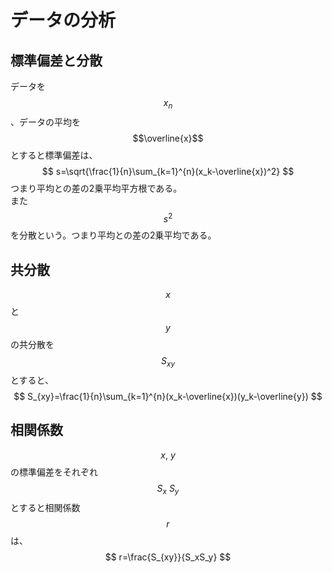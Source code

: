 # データの分析
## 標準偏差と分散
データを$$x_n$$、データの平均を$$\overline{x}$$とすると標準偏差は、
$$
s=\sqrt{\frac{1}{n}\sum_{k=1}^{n}(x_k-\overline{x})^2}
$$
つまり平均との差の2乗平均平方根である。  
また$$s^2$$を分散という。つまり平均との差の2乗平均である。

## 共分散
$$x$$と$$y$$の共分散を$$S_{xy}$$とすると、
$$
    S_{xy}=\frac{1}{n}\sum_{k=1}^{n}(x_k-\overline{x})(y_k-\overline{y})
$$

## 相関係数
$$x,\ y$$の標準偏差をそれぞれ$$S_x\ S_y$$とすると相関係数$$r$$は、
$$
r=\frac{S_{xy}}{S_xS_y}
$$